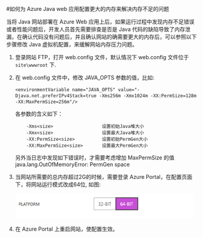 <properties
	pageTitle="如何为 Azure Java web 应用配置更大的内存来解决内存不足的问题"
	description="如何为 Azure Java web 应用配置更大的内存来解决内存不足的问题。"
	services="web-app"
	documentationCenter=""
	authors=""
	manager=""
	editor=""
	tags=""/>

<tags
	ms.service="web-app"
	ms.date="10/27/2016"
	wacn.date="10/27/2016"/>


#如何为 Azure Java web 应用配置更大的内存来解决内存不足的问题

当将 Java 网站部署在 Azure Web 应用上后，如果运行过程中发现内存不足错误或者性能问题后，开发人员首先需要排查是否是 Java 代码的缺陷导致了内存泄漏，在确认代码没有问题后，并且确认网站的确需要更大的内存后，可以参照以下步骤修改 Java 虚拟机配置，来缓解网站内存压力问题。


1.	登录网站 FTP，打开 web.config 文件，默认情况下 web.config 文件位于 `site\wwwroot` 下.
2.	在 web.config 文件中，修改 JAVA_OPTS 参数的值，比如: 


		<environmentVariable name="JAVA_OPTS" value="-Djava.net.preferIPv4Stack=true -Xms256m -Xmx1024m -XX:PermSize=128m -XX:MaxPermSize=256m"/>


	各参数的含义如下：

            -Xms<size>        			设置初始Java堆大小
            -Xmx<size>         			设置最大Java堆大小
            -XX:PermSize<size>  		设置初始PermGen大小
            -XX:MaxPermSize<size> 		设置最大PermGen大小

	另外当日志中发现如下错误时，才需要考虑增加 MaxPermSize 的值
               java.lang.OutOfMemoryError: PermGen space

3.	当网站所需要的总内存超过2G的时候，需要登录 Azure Portal，在配置页面下，将网站运行模式改成64位, 如图:

 	![](media/aog-web-app-java-memory-out/bit-change.png)


4.	在 Azure Portal 上重启网站，使配置生效。

